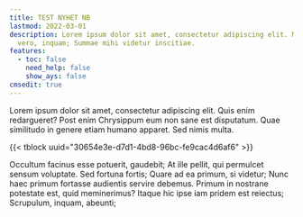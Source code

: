 ```yaml
---
title: TEST NYHET NB
lastmod: 2022-03-01
description: Lorem ipsum dolor sit amet, consectetur adipiscing elit. Memini
  vero, inquam; Summae mihi videtur inscitiae.
features:
  - toc: false
    need_help: false
    show_ays: false
cmsedit: true
---
```

Lorem ipsum dolor sit amet, consectetur adipiscing elit. Quis enim redargueret? Post enim Chrysippum eum non sane est disputatum. Quae similitudo in genere etiam humano apparet. Sed nimis multa. 

{{< tblock uuid="30654e3e-d7d1-4bd8-96bc-fe9cac4d6af6" >}}

Occultum facinus esse potuerit, gaudebit; At ille pellit, qui permulcet sensum voluptate. Sed fortuna fortis; Quare ad ea primum, si videtur; Nunc haec primum fortasse audientis servire debemus. Primum in nostrane potestate est, quid meminerimus? Itaque hic ipse iam pridem est reiectus; Scrupulum, inquam, abeunti;